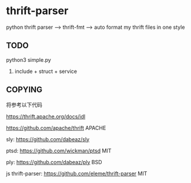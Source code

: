 # thrift-parser

python thrift parser --> thrift-fmt --> auto format my thrift files in one style

## TODO

python3 simple.py

1. include + struct + service


## COPYING

将参考以下代码

https://thrift.apache.org/docs/idl

https://github.com/apache/thrift APACHE

sly: https://github.com/dabeaz/sly

ptsd: https://github.com/wickman/ptsd MIT

ply: https://github.com/dabeaz/ply BSD

js thrift-parser: https://github.com/eleme/thrift-parser MIT

